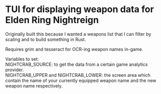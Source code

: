 # TUI for displaying weapon data for Elden Ring Nightreign

Originally built this because I wanted a weapons list that I can filter by
scaling and to build something in Rust.

Requires grim and tesseract for OCR-ing weapon names in-game.

Variables to set:\
NIGHTCRAB_SOURCE: to get the data from a certain game analytics provider.\
NIGHTCRAB_UPPER and NIGHTCRAB_LOWER: the screen area which contain the name of
your currently equipped weapon name and the new weapon name respectively.
